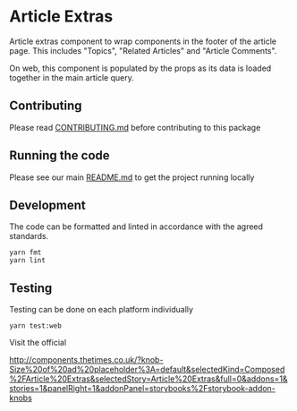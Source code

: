# Article Extras

Article extras component to wrap components in the footer of the article page. This includes "Topics", "Related Articles" and "Article Comments".

On web, this component is populated by the props as its data is loaded together in the main article query.

## Contributing

Please read [CONTRIBUTING.md](./CONTRIBUTING.md) before contributing to this
package

## Running the code

Please see our main [README.md](../README.md) to get the project running locally

## Development

The code can be formatted and linted in accordance with the agreed standards.

```
yarn fmt
yarn lint
```

## Testing

Testing can be done on each platform individually

```
yarn test:web
```

Visit the official

http://components.thetimes.co.uk/?knob-Size%20of%20ad%20placeholder%3A=default&selectedKind=Composed%2FArticle%20Extras&selectedStory=Article%20Extras&full=0&addons=1&stories=1&panelRight=1&addonPanel=storybooks%2Fstorybook-addon-knobs
